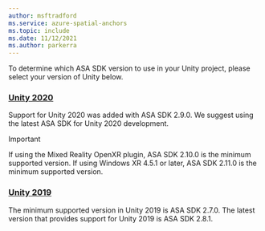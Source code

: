 ```yaml
---
author: msftradford
ms.service: azure-spatial-anchors
ms.topic: include
ms.date: 11/12/2021
ms.author: parkerra
---
```


To determine which ASA SDK version to use in your Unity project, please select your version of Unity below.

### [Unity 2020](#tab/unity-2020)

Support for Unity 2020 was added with ASA SDK 2.9.0. We suggest using the latest ASA SDK for Unity 2020 development.

> [!IMPORTANT]
> If using the Mixed Reality OpenXR plugin, ASA SDK 2.10.0 is the minimum supported version. If using Windows XR 4.5.1 or later, ASA SDK 2.11.0 is the minimum supported version.
  
### [Unity 2019](#tab/unity-2019)

The minimum supported version in Unity 2019 is ASA SDK 2.7.0. The latest version that provides support for Unity 2019 is ASA SDK 2.8.1.


